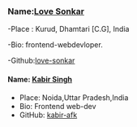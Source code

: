 
### Name:[Love Sonkar](https://github.com/love-sonkar)

-Place : Kurud, Dhamtari [C.G], India

-Bio: frontend-webdevloper.

-Github:[love-sonkar](https://github.com/love-sonkar)


#### Name: [Kabir Singh](https://github.com/kabir-afk)
- Place: Noida,Uttar Pradesh,India
- Bio: Frontend web-dev 
- GitHub: [kabir-afk](https://github.com/kabir-afk)